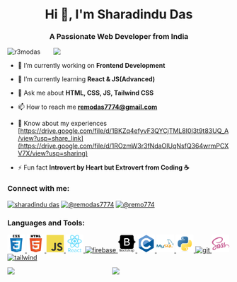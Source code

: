 <h1 align="center">Hi 👋, I'm Sharadindu Das</h1>
<h3 align="center">A Passionate Web Developer from India</h3>
<img align="right" width="400" src="https://miro.medium.com/max/1360/0*7Q3yvSIv_t0ioJ-Z.gif">

<p align="left"> <img src="https://komarev.com/ghpvc/?username=r3modas&label=Profile%20views&color=0e75b6&style=flat" alt="r3modas" /> </p>

- 🔭 I’m currently working on **Frontend Development**

- 🌱 I’m currently learning **React & JS(Advanced)**

- 💬 Ask me about **HTML, CSS, JS, Tailwind CSS**

- 📫 How to reach me **remodas7774@gmail.com**

- 📄 Know about my experiences [https://drive.google.com/file/d/1BKZq4efyvF3QYCjTML8I0l3t9t83UQ_A/view?usp=share_link](https://drive.google.com/file/d/1ROzmW3r3fNdaOIUqNsfQ364wrmPCXV7X/view?usp=sharing)

- ⚡ Fun fact **Introvert by Heart but Extrovert from Coding ☕**

<h3 align="left">Connect with me:</h3>
<p align="left">
<a href="https://linkedin.com/in/sharadindu-das-74572b216" target="blank"><img align="center" src="https://raw.githubusercontent.com/rahuldkjain/github-profile-readme-generator/master/src/images/icons/Social/linked-in-alt.svg" alt="sharadindu das" height="30" width="40" /></a>
<a href="https://www.hackerrank.com/@remodas7774" target="blank"><img align="center" src="https://raw.githubusercontent.com/rahuldkjain/github-profile-readme-generator/master/src/images/icons/Social/hackerrank.svg" alt="@remodas7774" height="30" width="40" /></a>
<a href="https://www.hackerearth.com/@remo774" target="blank"><img align="center" src="https://raw.githubusercontent.com/rahuldkjain/github-profile-readme-generator/master/src/images/icons/Social/hackerearth.svg" alt="@remo774" height="30" width="40" /></a>
</p>

<h3 align="left">Languages and Tools:</h3>
<p align="left"><a href="https://www.w3schools.com/css/" target="_blank" rel="noreferrer"> <img src="https://raw.githubusercontent.com/devicons/devicon/master/icons/css3/css3-original-wordmark.svg" alt="css3" width="40" height="40"/> </a> <a href="https://www.w3.org/html/" target="_blank" rel="noreferrer"> <img src="https://raw.githubusercontent.com/devicons/devicon/master/icons/html5/html5-original-wordmark.svg" alt="html5" width="40" height="40"/> </a><a href="https://developer.mozilla.org/en-US/docs/Web/JavaScript" target="_blank" rel="noreferrer"> <img src="https://raw.githubusercontent.com/devicons/devicon/master/icons/javascript/javascript-original.svg" alt="javascript" width="40" height="40"/> </a><a href="https://reactjs.org/" target="_blank" rel="noreferrer"> <img src="https://raw.githubusercontent.com/devicons/devicon/master/icons/react/react-original-wordmark.svg" alt="react" width="40" height="40"/> </a><a href="https://firebase.google.com/" target="_blank" rel="noreferrer"> <img src="https://www.vectorlogo.zone/logos/firebase/firebase-icon.svg" alt="firebase" width="40" height="40"/> <a href="https://getbootstrap.com" target="_blank" rel="noreferrer"> <img src="https://raw.githubusercontent.com/devicons/devicon/master/icons/bootstrap/bootstrap-plain-wordmark.svg" alt="bootstrap" width="40" height="40"/> </a> <a href="https://www.cprogramming.com/" target="_blank" rel="noreferrer"> <img src="https://raw.githubusercontent.com/devicons/devicon/master/icons/c/c-original.svg" alt="c" width="40" height="40"/> </a> <a href="https://www.mysql.com/" target="_blank" rel="noreferrer"> <img src="https://raw.githubusercontent.com/devicons/devicon/master/icons/mysql/mysql-original-wordmark.svg" alt="mysql" width="40" height="40"/> </a> <a href="https://www.python.org" target="_blank" rel="noreferrer"> <img src="https://raw.githubusercontent.com/devicons/devicon/master/icons/python/python-original.svg" alt="python" width="40" height="40"/> </a><a href="https://git-scm.com/" target="_blank" rel="noreferrer"> <img src="https://www.vectorlogo.zone/logos/git-scm/git-scm-icon.svg" alt="git" width="40" height="40"/> </a> <a href="https://sass-lang.com" target="_blank" rel="noreferrer"> <img src="https://raw.githubusercontent.com/devicons/devicon/master/icons/sass/sass-original.svg" alt="sass" width="40" height="40"/> </a> <a href="https://tailwindcss.com/" target="_blank" rel="noreferrer"> <img src="https://www.vectorlogo.zone/logos/tailwindcss/tailwindcss-icon.svg" alt="tailwind" width="40" height="40"/> </a> </p>

<img align="left" width="47%" src="https://github-readme-stats.vercel.app/api?username=R3MODAS&show_icons=true&theme=radical" />
<img align="left" width="35%" src="https://github-readme-stats.vercel.app/api/top-langs/?username=R3MODAS&layout=compact)](https://github.com/anuraghazra/github-readme-stats" />

